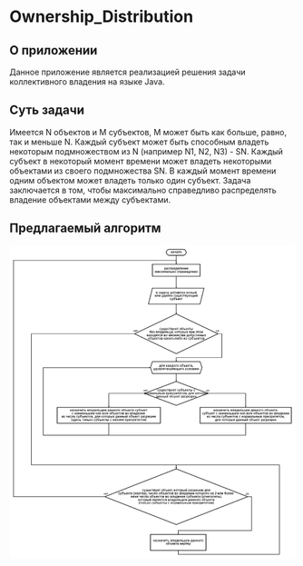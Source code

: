 # Ownership_Distribution
<h2>О приложении</h2>
<p>Данное приложение является реализацией решения задачи коллективного владения на языке Java.</p>
<h2>Суть задачи</h2>
<p>Имеется N объектов и M субъектов, M может быть как больше, равно,
так и меньше N. Каждый субъект может быть способным владеть некоторым
подмножеством из N (например N1, N2, N3) - SN. Каждый субъект в некоторый
момент времени может владеть некоторыми объектами из своего подмножества SN.
В каждый момент времени одним объектом может владеть только один субъект.
Задача заключается в том, чтобы максимально справедливо распределять владение
объектами между субъектами.</p>
<h2>Предлагаемый алгоритм</h2>

![Algorithm diagram](images/algorithm_diagram.png)
